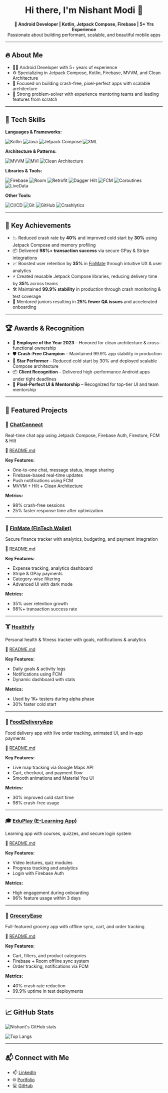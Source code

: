 <h1 align="center">Hi there, I'm Nishant Modi 👋</h1>

<p align="center">
  <b>🚀 Android Developer | Kotlin, Jetpack Compose, Firebase | 5+ Yrs Experience</b><br>
  Passionate about building performant, scalable, and beautiful mobile apps
</p>

---

## 🔥 About Me

- 👨‍💻 Android Developer with 5+ years of experience
- ⚙️ Specializing in Jetpack Compose, Kotlin, Firebase, MVVM, and Clean Architecture
- 🎯 Focused on building crash-free, pixel-perfect apps with scalable architecture
- 🧠 Strong problem-solver with experience mentoring teams and leading features from scratch

---

## 🧠 Tech Skills

**Languages & Frameworks:**

![Kotlin](https://img.shields.io/badge/Kotlin-7F52FF?style=for-the-badge&logo=kotlin&logoColor=white)
![Java](https://img.shields.io/badge/Java-ED8B00?style=for-the-badge&logo=java&logoColor=white)
![Jetpack Compose](https://img.shields.io/badge/Jetpack%20Compose-4285F4?style=for-the-badge&logo=android&logoColor=white)
![XML](https://img.shields.io/badge/XML-FF5722?style=for-the-badge)

**Architecture & Patterns:**

![MVVM](https://img.shields.io/badge/MVVM-6A1B9A?style=for-the-badge)
![MVI](https://img.shields.io/badge/MVI-009688?style=for-the-badge)
![Clean Architecture](https://img.shields.io/badge/Clean%20Architecture-1976D2?style=for-the-badge)

**Libraries & Tools:**

![Firebase](https://img.shields.io/badge/Firebase-FFCA28?style=for-the-badge&logo=firebase&logoColor=black)
![Room](https://img.shields.io/badge/Room-00796B?style=for-the-badge)
![Retrofit](https://img.shields.io/badge/Retrofit-009688?style=for-the-badge)
![Dagger Hilt](https://img.shields.io/badge/Dagger%20Hilt-8E24AA?style=for-the-badge)
![FCM](https://img.shields.io/badge/FCM-03A9F4?style=for-the-badge)
![Coroutines](https://img.shields.io/badge/Coroutines-795548?style=for-the-badge)
![LiveData](https://img.shields.io/badge/LiveData-33691E?style=for-the-badge)

**Other Tools:**

![CI/CD](https://img.shields.io/badge/CI%2FCD-1976D2?style=for-the-badge)
![Git](https://img.shields.io/badge/Git-F05032?style=for-the-badge&logo=git&logoColor=white)
![GitHub](https://img.shields.io/badge/GitHub-181717?style=for-the-badge&logo=github&logoColor=white)
![Crashlytics](https://img.shields.io/badge/Crashlytics-E91E63?style=for-the-badge)

---

## 🚀 Key Achievements

- 📉 Reduced crash rate by **40%** and improved cold start by **30%** using Jetpack Compose and memory profiling
- 📦 Delivered **98%+ transaction success** via secure GPay & Stripe integrations
- 📈 Boosted user retention by **35%** in [FinMate](https://github.com/nishantmodi92/fintech-wallet) through intuitive UX & user analytics
- ⚡ Created reusable Jetpack Compose libraries, reducing delivery time by **35%** across teams
- 🛠️ Maintained **99.9% stability** in production through crash monitoring & test coverage
- 🤝 Mentored juniors resulting in **25% fewer QA issues** and accelerated onboarding

---

## 🏆 Awards & Recognition

- 🏅 **Employee of the Year 2023** – Honored for clean architecture & cross-functional ownership
- 🛡️ **Crash-Free Champion** – Maintained 99.9% app stability in production
- 🌟 **Star Performer** – Reduced cold start by 30% and deployed scalable Compose architecture
- 📦 **Client Recognition** – Delivered high-performance Android apps under tight deadlines
- 🎨 **Pixel-Perfect UI & Mentorship** – Recognized for top-tier UI and team mentorship

---

## 💼 Featured Projects

### 📱 [ChatConnect](https://github.com/nishantmodi92/chatconnect-android)

Real-time chat app using Jetpack Compose, Firebase Auth, Firestore, FCM & Hilt

🔗 [README.md](https://github.com/nishantmodi92/chatconnect-android/blob/main/README.md)

**Key Features:**
- One-to-one chat, message status, image sharing
- Firebase-based real-time updates
- Push notifications using FCM
- MVVM + Hilt + Clean Architecture

**Metrics:**
- 98% crash-free sessions
- 25% faster response time after optimization

---

### 💸 [FinMate (FinTech Wallet)](https://github.com/nishantmodi92/fintech-wallet)

Secure finance tracker with analytics, budgeting, and payment integration

🔗 [README.md](https://github.com/nishantmodi92/finmate-android/blob/main/README.md)

**Key Features:**
- Expense tracking, analytics dashboard
- Stripe & GPay payments
- Category-wise filtering
- Advanced UI with dark mode

**Metrics:**
- 35% user retention growth
- 98%+ transaction success rate

---

### 🏋️ [Healthify](https://github.com/nishantmodi92/healthify)

Personal health & fitness tracker with goals, notifications & analytics

🔗 [README.md](https://github.com/nishantmodi92/healthify-android/blob/main/README.md)

**Key Features:**
- Daily goals & activity logs
- Notifications using FCM
- Dynamic dashboard with stats

**Metrics:**
- Used by 1K+ testers during alpha phase
- 30% faster cold start

---

### 🍔 [FoodDeliveryApp](https://github.com/nishantmodi92/food-delivery-android)

Food delivery app with live order tracking, animated UI, and in-app payments

🔗 [README.md](https://github.com/nishantmodi92/fooddeliveryapp-android/blob/main/README.md)

**Key Features:**
- Live map tracking via Google Maps API
- Cart, checkout, and payment flow
- Smooth animations and Material You UI

**Metrics:**
- 30% improved cold start time
- 98% crash-free usage

---

### 🎓 [EduPlay (E-Learning App)](https://github.com/nishantmodi92/e-learning-android)

Learning app with courses, quizzes, and secure login system

🔗 [README.md](https://github.com/nishantmodi92/e-learning-android/blob/main/README.md)

**Key Features:**
- Video lectures, quiz modules
- Progress tracking and analytics
- Login with Firebase Auth

**Metrics:**
- High engagement during onboarding
- 96% feature usage within 3 days

---

### 🛒 [GroceryEase](https://github.com/nishantmodi92/groceryease-android)

Full-featured grocery app with offline sync, cart, and order tracking

🔗 [README.md](https://github.com/nishantmodi92/groceryease-android/blob/main/README.md)

**Key Features:**
- Cart, filters, and product categories
- Firebase + Room offline sync system
- Order tracking, notifications via FCM

**Metrics:**
- 40% crash rate reduction
- 99.9% uptime in test deployments

---

## 📈 GitHub Stats

![Nishant's GitHub stats](https://github-readme-stats.vercel.app/api?username=nishantmodi92&show_icons=true&theme=default)

![Top Langs](https://github-readme-stats.vercel.app/api/top-langs/?username=nishantmodi92&layout=compact&theme=default)

---

## 📬 Connect with Me

- 📫 [LinkedIn](https://linkedin.com/in/nishantmodi92)
- 🌐 [Portfolio](https://nishantmodi92.github.io)
- 💻 [GitHub](https://github.com/nishantmodi92)
